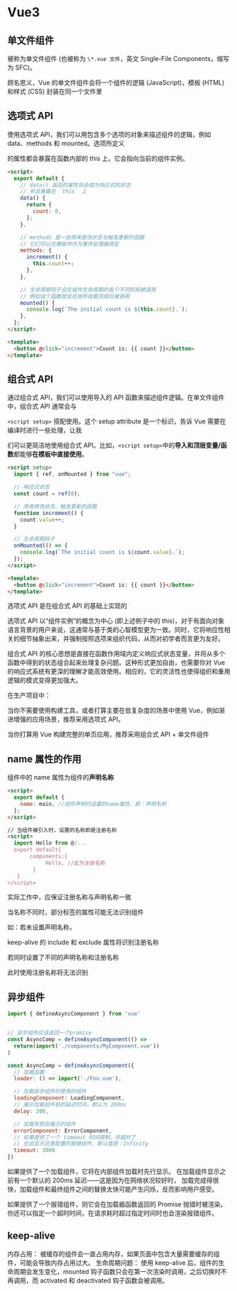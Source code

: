 # Vue3

## 单文件组件

被称为单文件组件 (也被称为 `\*.vue 文件`，英文 Single-File Components，缩写为 SFC)。

顾名思义，Vue 的单文件组件会将一个组件的逻辑 (JavaScript)，模板 (HTML) 和样式 (CSS) 封装在同一个文件里

## 选项式 API

使用选项式 API，我们可以用包含多个选项的对象来描述组件的逻辑，例如 data、methods 和 mounted。选项所定义

的属性都会暴露在函数内部的 this 上，它会指向当前的组件实例。

```html
<script>
  export default {
    // data() 返回的属性将会成为响应式的状态
    // 并且暴露在 `this` 上
    data() {
      return {
        count: 0,
      };
    },

    // methods 是一些用来更改状态与触发更新的函数
    // 它们可以在模板中作为事件处理器绑定
    methods: {
      increment() {
        this.count++;
      },
    },

    // 生命周期钩子会在组件生命周期的各个不同阶段被调用
    // 例如这个函数就会在组件挂载完成后被调用
    mounted() {
      console.log(`The initial count is ${this.count}.`);
    },
  };
</script>

<template>
  <button @click="increment">Count is: {{ count }}</button>
</template>
```

## 组合式 API

通过组合式 API，我们可以使用导入的 API 函数来描述组件逻辑。在单文件组件中，组合式 API 通常会与

`<script setup>` 搭配使用。这个 setup attribute 是一个标识，告诉 Vue 需要在编译时进行一些处理，让我

们可以更简洁地使用组合式 API。比如，`<script setup>`中的**导入和顶层变量/函数**都能够**在模板中直接使用**。

```html
<script setup>
  import { ref, onMounted } from "vue";

  // 响应式状态
  const count = ref(0);

  // 用来修改状态、触发更新的函数
  function increment() {
    count.value++;
  }

  // 生命周期钩子
  onMounted(() => {
    console.log(`The initial count is ${count.value}.`);
  });
</script>

<template>
  <button @click="increment">Count is: {{ count }}</button>
</template>
```

选项式 API 是在组合式 API 的基础上实现的

选项式 API 以“组件实例”的概念为中心 (即上述例子中的 this)，对于有面向对象语言背景的用户来说，这通常与基于类的心智模型更为一致。同时，它将响应性相关的细节抽象出来，并强制按照选项来组织代码，从而对初学者而言更为友好。

组合式 API 的核心思想是直接在函数作用域内定义响应式状态变量，并将从多个函数中得到的状态组合起来处理复杂问题。这种形式更加自由，也需要你对 Vue 的响应式系统有更深的理解才能高效使用。相应的，它的灵活性也使得组织和重用逻辑的模式变得更加强大。

在生产项目中：

当你不需要使用构建工具，或者打算主要在低复杂度的场景中使用 Vue，例如渐进增强的应用场景，推荐采用选项式 API。

当你打算用 Vue 构建完整的单页应用，推荐采用组合式 API + 单文件组件

## name 属性的作用

组件中的 name 属性为组件的**声明名称**

```html
<script>
  export default {
    name: main, //组件声明时设置的name属性，即：声明名称
  };
</script>

// 当组件被引入时，设置的名称即是注册名称
<script>
  import Hello from @/...
  export default{
       components:{
            Hello, //此为注册名称
        }
   }
</script>
```

实际工作中，应保证注册名称与声明名称一致

当名称不同时，部分标签的属性可能无法识别组件

如：若未设置声明名称，

keep-alive 的 include 和 exclude 属性将识别注册名称

若同时设置了不同的声明名称和注册名称

此时使用注册名称将无法识别

## 异步组件

```js
import { defineAsyncComponent } from 'vue'


// 异步组件应该返回一个promise
const AsyncComp = defineAsyncComponent(() =>
  return(import('./components/MyComponent.vue'))
)

const AsyncComp = defineAsyncComponent({
  // 加载函数
  loader: () => import('./Foo.vue'),

  // 加载异步组件时使用的组件
  loadingComponent: LoadingComponent,
  // 展示加载组件前的延迟时间，默认为 200ms
  delay: 200,

  // 加载失败后展示的组件
  errorComponent: ErrorComponent,
  // 如果提供了一个 timeout 时间限制，并超时了
  // 也会显示这里配置的报错组件，默认值是：Infinity
  timeout: 3000
})

```

如果提供了一个加载组件，它将在内部组件加载时先行显示。
在加载组件显示之前有一个默认的 200ms 延迟——这是因为在网络状况较好时，
加载完成得很快，加载组件和最终组件之间的替换太快可能产生闪烁，反而影响用户感受。

如果提供了一个报错组件，则它会在加载器函数返回的 Promise 抛错时被渲染。
你还可以指定一个超时时间，在请求耗时超过指定时间时也会渲染报错组件。

## keep-alive

内存占用： 被缓存的组件会一直占用内存，如果页面中包含大量需要缓存的组件，可能会导致内存占用过大。
生命周期问题： 使用 keep-alive 后，组件的生命周期会发生变化，mounted 钩子函数只会在第一次渲染时调用，之后切换时不再调用，而 activated 和 deactivated 钩子函数会被调用。
